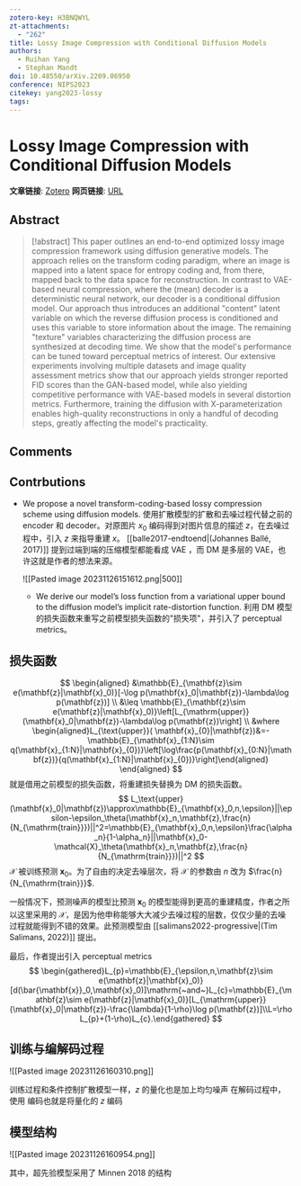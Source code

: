 ```yaml
---
zotero-key: H3BNQWYL
zt-attachments:
  - "262"
title: Lossy Image Compression with Conditional Diffusion Models
authors:
  - Ruihan Yang
  - Stephan Mandt
doi: 10.48550/arXiv.2209.06950
conference: NIPS2023
citekey: yang2023-lossy
tags:
---
```

# Lossy Image Compression with Conditional Diffusion Models

**文章链接**: [Zotero](zotero://select/library/items/H3BNQWYL) 
**网页链接**: [URL](http://arxiv.org/abs/2209.06950)
## Abstract

>[!abstract]
>This paper outlines an end-to-end optimized lossy image compression framework using diffusion generative models. The approach relies on the transform coding paradigm, where an image is mapped into a latent space for entropy coding and, from there, mapped back to the data space for reconstruction. In contrast to VAE-based neural compression, where the (mean) decoder is a deterministic neural network, our decoder is a conditional diffusion model. Our approach thus introduces an additional "content" latent variable on which the reverse diffusion process is conditioned and uses this variable to store information about the image. The remaining "texture" variables characterizing the diffusion process are synthesized at decoding time. We show that the model's performance can be tuned toward perceptual metrics of interest. Our extensive experiments involving multiple datasets and image quality assessment metrics show that our approach yields stronger reported FID scores than the GAN-based model, while also yielding competitive performance with VAE-based models in several distortion metrics. Furthermore, training the diffusion with X-parameterization enables high-quality reconstructions in only a handful of decoding steps, greatly affecting the model's practicality.

## Comments

## Contrbutions
- We propose a novel transform-coding-based lossy compression scheme using diffusion models.
  使用扩散模型的扩散和去噪过程代替之前的 encoder 和 decoder。对原图片 $x_0$ 编码得到对图片信息的描述 $z$，在去噪过程中，引入 $z$ 来指导重建 $x$。
  [[balle2017-endtoend|(Johannes Ballé, 2017)]] 提到过端到端的压缩模型都能看成 VAE ，而 DM 是多层的 VAE，也许这就是作者的想法来源。

  ![[Pasted image 20231126151612.png|500]]
  - We derive our model’s loss function from a variational upper bound to the diffusion model’s implicit rate-distortion function.
    利用 DM 模型的损失函数来重写之前模型损失函数的"损失项"，并引入了 perceptual metrics。


## 损失函数
$$
\begin{aligned}
&\mathbb{E}_{\mathbf{z}\sim e(\mathbf{z}|\mathbf{x}_0)}[-\log p(\mathbf{x}_0|\mathbf{z})-\lambda\log p(\mathbf{z})] \\
&\leq \mathbb{E}_{\mathbf{z}\sim e(\mathbf{z}|\mathbf{x}_0)}\left[L_{\mathrm{upper}}(\mathbf{x}_0|\mathbf{z})-\lambda\log p(\mathbf{z})\right] \\
&where  \begin{aligned}L_{\text{upper}}( \mathbf{x}_{0}|\mathbf{z})&=-\mathbb{E}_{\mathbf{x}_{1:N}\sim q(\mathbf{x}_{1:N}|\mathbf{x}_{0})}\left[\log\frac{p(\mathbf{x}_{0:N}|\mathbf{z})}{q(\mathbf{x}_{1:N}|\mathbf{x}_{0})}\right]\end{aligned}
\end{aligned}
$$
就是借用之前模型的损失函数，将重建损失替换为 DM 的损失函数。
$$
L_\text{upper}(\mathbf{x}_0|\mathbf{z})\approx\mathbb{E}_{\mathbf{x}_0,n,\epsilon}||\epsilon-\epsilon_\theta(\mathbf{x}_n,\mathbf{z},\frac{n}{N_{\mathrm{train}}})||^2=\mathbb{E}_{\mathbf{x}_0,n,\epsilon}\frac{\alpha_n}{1-\alpha_n}||\mathbf{x}_0-\mathcal{X}_\theta(\mathbf{x}_n,\mathbf{z},\frac{n}{N_{\mathrm{train}}})||^2
$$
$\mathcal{X}$ 被训练预测 $\mathbf{x}_0$。为了自由的决定去噪层次，将 $\mathcal{X}$ 的参数由 $n$ 改为 $\frac{n}{N_{\mathrm{train}}}$.

一般情况下，预测噪声的模型比预测 $\mathbf{x}_0$ 的模型能得到更高的重建精度，作者之所以这里采用的 $\mathcal{X}$，是因为他申称能够大大减少去噪过程的层数，仅仅少量的去噪过程就能得到不错的效果。此预测模型由 [[salimans2022-progressive|(Tim Salimans, 2022)]] 提出。

最后，作者提出引入 perceptual metrics
$$
\begin{gathered}L_{p}=\mathbb{E}_{\epsilon,n,\mathbf{z}\sim e(\mathbf{z}|\mathbf{x}_0)}[d(\bar{\mathbf{x}}_0,\mathbf{x}_0)]\mathrm{~and~}L_{c}=\mathbb{E}_{\mathbf{z}\sim e(\mathbf{z}|\mathbf{x}_0)}[L_{\mathrm{upper}}(\mathbf{x}_0|\mathbf{z})-\frac{\lambda}{1-\rho}\log p(\mathbf{z})]\\L=\rho L_{p}+(1-\rho)L_{c}.\end{gathered}
$$

## 训练与编解码过程
![[Pasted image 20231126160310.png]]

训练过程和条件控制扩散模型一样，$z$ 的量化也是加上均匀噪声
在解码过程中，使用
编码也就是将量化的 $z$ 编码

## 模型结构
![[Pasted image 20231126160954.png]]

其中，超先验模型采用了 Minnen 2018 的结构